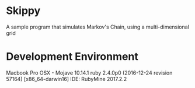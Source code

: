 # Skippy
A sample program that simulates Markov's Chain, using a multi-dimensional grid

# Development Environment
Macbook Pro 
OSX - Mojave 10.14.1
ruby 2.4.0p0 (2016-12-24 revision 57164) [x86_64-darwin16]
IDE: RubyMine 2017.2.2
